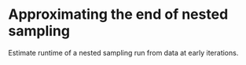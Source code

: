# Approximating the end of nested sampling

Estimate runtime of a nested sampling run from data at early iterations.

